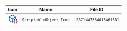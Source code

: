 | Icon | Name | File ID |
| ---  | ---  | ---     |
| ![](ScriptableObject%20Icon.png) | `ScriptableObject Icon` | `-2871447564015461581` |
